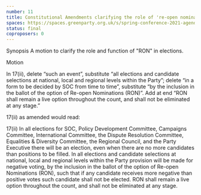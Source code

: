 ```yaml
---
number: 11
title: Constitutional Amendments clarifying the role of 're-open nominations' (RON)
spaces: https://spaces.greenparty.org.uk/s/spring-conference-2021-agenda-forum2/?contentId=78520
status: final
coproposers: 0
---
```

Synopsis
A motion to clarify the role and function of "RON" in elections.


Motion


In 17(ii), delete “such an event”, substitute “all elections and candidate selections at national, local and regional levels within the Party”; delete “in a form to be decided by SOC from time to time”, substitute “by the inclusion in the ballot of the option of Re-open Nominations (RON)”. Add at end “RON shall remain a live option throughout the count, and shall not be eliminated at any stage.”


17(ii) as amended would read:


17(ii) In all elections for SOC, Policy Development Committee, Campaigns Committee, International Committee, the Dispute Resolution Committee, Equalities & Diversity Committee, the Regional Council, and the Party Executive there will be an election, even when there are no more candidates than positions to be filled. In all elections and candidate selections at national, local and regional levels within the Party provision will be made for negative voting, by the inclusion in the ballot of the option of Re-open Nominations (RON), such that if any candidate receives more negative than positive votes such candidate shall not be elected. RON shall remain a live option throughout the count, and shall not be eliminated at any stage.
